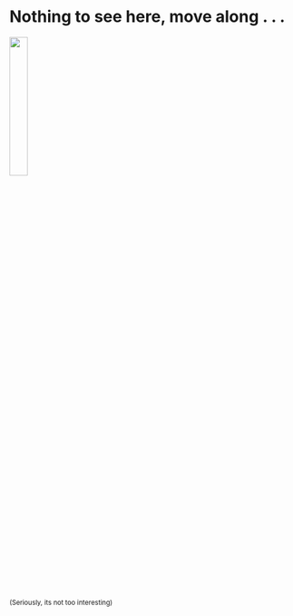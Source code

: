# Nothing to see here, move along . . .

<img height="25%" width="25%" src="https://raw.githubusercontent.com/SNA-rh/SNA-rh/master/lacroix-tower.gif">

<sup>(Seriously, its not too interesting)</sup>
